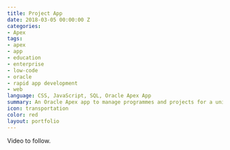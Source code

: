 ```yaml
---
title: Project App
date: 2018-03-05 00:00:00 Z
categories:
- Apex
tags:
- apex
- app
- education
- enterprise
- low-code
- oracle
- rapid app development
- web
language: CSS, JavaScript, SQL, Oracle Apex App
summary: An Oracle Apex app to manage programmes and projects for a university client.
icon: transportation
color: red
layout: portfolio
---
```


Video to follow.

